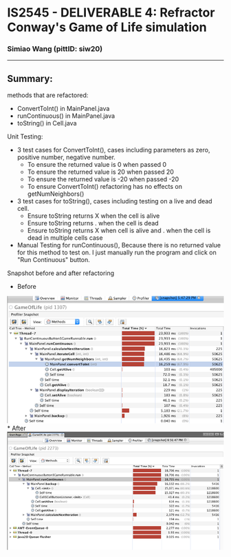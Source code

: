# IS2545 - DELIVERABLE 4: Refractor Conway's Game of Life simulation
### Simiao Wang (pittID: siw20)
***
## Summary:
methods that are refactored:
* ConvertToInt() in MainPanel.java
* runContinuous() in MainPanel.java
* toString() in Cell.java

Unit Testing:
* 3 test cases for ConvertToInt(), cases including parameters as zero, positive number, negative number.
  * To ensure the returned value is 0 when passed 0
  * To ensure the returned value is 20 when passed 20
  * To ensure the returned value is -20 when passed -20
  * To ensure ConvertToInt() refactoring has no effects on getNumNeighbors()
* 3 test cases for toString(), cases including testing on a live and dead cell.
  * Ensure toString returns X when the cell is alive
  * Ensure toString returns . when the cell is dead
  * Ensure toString returns X when cell is alive and . when the cell is dead in multiple cells case
* Manual Testing for runContinuous(), Because there is no returned value for this method to test on. I just manually run the program and click on "Run Continuous" button.

Snapshot before and after refactoring

* Before
<img src ="img/pic1.png">
* After
<img src = "img/pic2.png">
